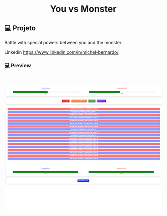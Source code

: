 <h1 align="center">
 You vs Monster
</h1>

## 💻 Projeto 
<p> 
    Battle with special powers between you and the monster
</p>

Linkedin https://www.linkedin.com/in/michel-bernardo/
<br>


### 💻 Preview

<h1 align="center">
    <img alt="Be The Hero" src="https://github.com/michelbernardods/You-vs-Monster/blob/master/game.PNG"  />
    <img alt="Be The Hero" src="https://github.com/michelbernardods/You-vs-Monster/blob/master/game2.PNG" />
</h1>
